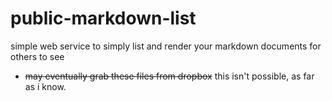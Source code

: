 # public-markdown-list

simple web service to simply list and render your markdown documents for others to see

* ~~may eventually grab these files from dropbox~~ this isn't possible, as far as i know.
